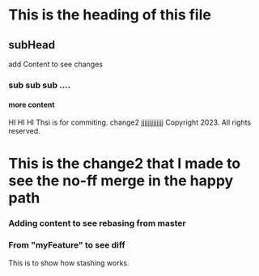 # This is the heading of this file
## subHead
add Content to see changes
### sub sub sub ....
#### more content
HI HI HI
Thsi is for commiting.
change2
jjjjjjjjjjjjj
Copyright 2023. All rights reserved.


# This is the change2 that I made to see the no-ff merge in the happy path

### Adding content to see rebasing from master

### From "myFeature" to see diff

This is to show how stashing works.
